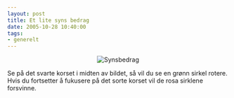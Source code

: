 ```yaml
---
layout: post
title: Et lite syns bedrag
date: 2005-10-28 10:40:00
tags: 
- generelt
---
```

<div align="center"><img src="http://stuff.sakarias.net//roterendeprikkmagi.gif" alt="Synsbedrag" /></div>

Se på det svarte korset i midten av bildet, så vil du se en grønn sirkel rotere. Hvis du fortsetter å fukusere på det sorte korset vil de rosa sirklene forsvinne.
